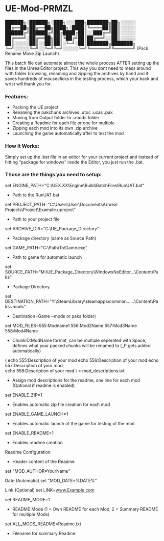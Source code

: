 # UE-Mod-PRMZL

██████╗░██████╗░███╗░░░███╗███████╗██╗░░░░░
██╔══██╗██╔══██╗████╗░████║╚════██║██║░░░░░
██████╔╝██████╔╝██╔████╔██║░░███╔═╝██║░░░░░
██╔═══╝░██╔══██╗██║╚██╔╝██║██╔══╝░░██║░░░░░
██║░░░░░██║░░██║██║░╚═╝░██║███████╗███████╗
╚═╝░░░░░╚═╝░░╚═╝╚═╝░░░░░╚═╝╚══════╝╚══════╝
(Pack Rename Move Zip Launch)

This batch file can automate almost the whole process AFTER setting up the files in the UnrealEditor project.
This way you dont need to mess around with folder browsing, renaming and zipping the archives by hand and it saves hundreds of mouseclicks in the testing process, which your back and wrist will thank you for.


### **Features:**
- Packing the UE project
- Renaming the pakchunk archives .utoc .ucas .pak
- Moving from Output folder to ~mods folder
- Creating a Readme for each file or one for multiple
- Zipping each mod into its own .zip archive
- Launching the game automatically after to test the mod

  
### How It Works:

Simply set up the .bat file in an editor for your current project and instead of hitting "package for windows" inside the Editor, you just run the .bat.



### Those are the things you need to setup:


set ENGINE_PATH="C:\UEX.XX\Engine\Build\BatchFiles\RunUAT.bat"
- Path to the RunUAT.bat 

set PROJECT_PATH="C:\Users\User\Documents\Unreal Projects\Project\Example.uproject"
- Path to your project file

set ARCHIVE_DIR="C:\UE_Package_Directory"
- Package directory (same as Source Path)

set GAME_PATH="C:\Path\To\Game.exe" 
- Path to game for automatic launch

set SOURCE_PATH="M:\UE_Package_Directory\WindowsNoEditor\...\Content\Paks"   
- Package Directory 

set DESTINATION_PATH="Y:\SteamLibrary\steamapps\common\...\...\Content\Paks\~mods" 
- Destination=Game ~mods or paks folder)


set MOD_FILES=555:Modname1 556:Mod2Name 557:Mod3Name 558:Mod4Name 
- ChunkID:ModName format, can be multiple seperated with Space, defines what your packed chunks will be renamed to (_P gets added automatically)

(
    echo 555:Description of your mod
    echo 556:Description of your mod
    echo 557:Description of your mod  
    echo 558:Description of your mod
) > mod_descriptions.txt
- Assign mod descriptions for the readme, one line for each mod (Optional if readme is enabled)

set ENABLE_ZIP=1 
- Enables automatic zip file creation for each mod

set ENABLE_GAME_LAUNCH=1 
- Enables automatic launch of the game for testing of the mod

set ENABLE_README=1    
- Enables readme creation

Readme Configuration  
- Header content of the Readme

set "MOD_AUTHOR=YourName"

Date (Automatic)
set "MOD_DATE=%DATE%"

Link (Optional)
set LINK=www.Example.com

set README_MODE=1 
- README Mode (1 = Own README for each Mod, 2 = Summary README for multiple Mods)

set ALL_MODS_README=Readme.txt 
- Filename for summary Readme
